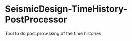 SeismicDesign-TimeHistory-PostProcessor
=======================================

Tool to do post processing of the time histories
